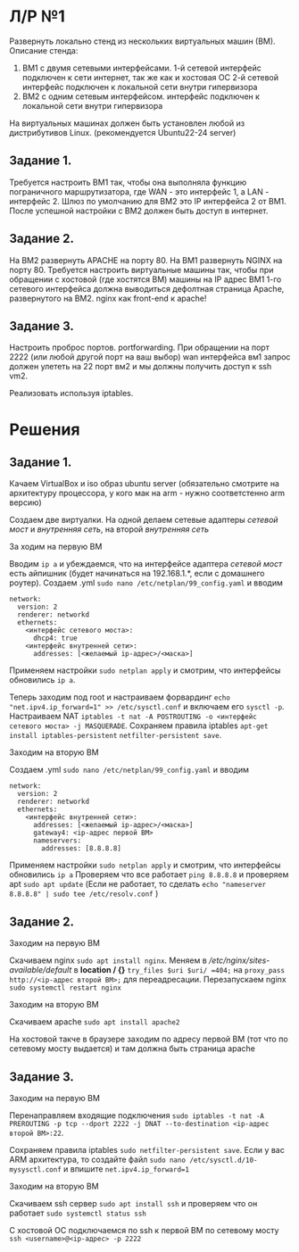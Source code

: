 # Л/Р №1

Развернуть локально стенд из нескольких виртуальных машин (ВМ). Описание стенда:
1.  ВМ1 с двумя сетевыми интерфейсами.
    1-й сетевой интерфейс подключен к сети интернет, так же как и хостовая ОС
    2-й сетевой интерфейс подключен к локальной сети внутри гипервизора
2.  ВМ2 с одним сетевым интерфейсом. 
    интерфейс подключен к локальной сети внутри гипервизора

На виртуальных машинах должен быть установлен любой из дистрибутивов Linux. (рекомендуется Ubuntu22-24 server)


## Задание 1. 

Требуется настроить ВМ1 так, чтобы она выполняла функцию пограничного маршрутизатора,
 где WAN - это интерфейс 1, а LAN - интерфейс 2.
Шлюз по умолчанию для ВМ2 это IP интерфейса 2 от ВМ1.
После успешной настройки с ВМ2 должен быть доступ в интернет.


## Задание 2. 

На ВМ2 развернуть APACHE на порту 80.
На ВМ1 развернуть NGINX на порту 80.
Требуется настроить виртуальные машины так, чтобы при обращении с хостовой (где хостятся ВМ) машины на IP адрес 
ВМ1 1-го сетевого интерфейса должна выводиться дефолтная страница Apache, развернутого на ВМ2. 
nginx как front-end к apache!

## Задание 3.
Настроить проброс портов. portforwarding.
При обращении на порт 2222 (или любой другой порт на ваш выбор)  wan интерфейса вм1 запрос должен  улететь на 22 порт вм2 и мы должны получить доступ к ssh vm2.

Реализовать используя iptables.

# Решения

## Задание 1.

Качаем VirtualBox и iso образ ubuntu server (обязательно смотрите на архитектуру процессора, у кого мак на arm - нужно соответстенно arm версию)

Создаем две виртуалки. На одной делаем сетевые адаптеры *сетевой мост* и *внутренняя сеть*, на второй *внутренняя сеть*

За ходим на первую ВМ

Вводим `ip a` и убеждаемся, что на интерфейсе адаптера *сетевой мост* есть айпишник (будет начинаться на 192.168.1.*, если с домашнего роутер).
Создаем .yml
`sudo nano /etc/netplan/99_config.yaml`
и вводим 
```
network:
  version: 2
  renderer: networkd
  ethernets:
    <интерфейс сетевого моста>:
      dhcp4: true
    <интерфейс внутренней сети>:
      addresses: [<желаемый ip-адрес>/<маска>]
```
Применяем настройки `sudo netplan apply` и смотрим, что интерфейсы обновились `ip a`.

Теперь заходим под root и настраиваем форвардинг
`echo "net.ipv4.ip_forward=1" >> /etc/sysctl.conf`
и включаем его 
`sysctl -p`.
Настраиваем NAT
`iptables -t nat -A POSTROUTING -o <интерфейс сетевого моста> -j MASQUERADE`.
Сохраняем правила iptables
`apt-get install iptables-persistent`
`netfilter-persistent save`.

Заходим на вторую ВМ

Создаем .yml
`sudo nano /etc/netplan/99_config.yaml`
и вводим 
```
network:
  version: 2
  renderer: networkd
  ethernets:
    <интерфейс внутренней сети>:
      addresses: [<желаемый ip-адрес>/<маска>]
      gateway4: <ip-адрес первой ВМ>
      nameservers:
        addresses: [8.8.8.8]

```

Применяем настройки `sudo netplan apply` и смотрим, что интерфейсы обновились `ip a`
Проверяем что все работает `ping 8.8.8.8` и проверяем apt `sudo apt update`
(Если не работает, то сделать `echo "nameserver 8.8.8.8" | sudo tee /etc/resolv.conf`
)


## Задание 2.

Заходим на первую ВМ

Скачиваем nginx `sudo apt install nginx`.
Меняем в */etc/nginx/sites-available/default* в **location / {}** `try_files $uri $uri/ =404;` на `proxy_pass http://<ip-адрес второй ВМ>;` для переадресации.
Перезапускаем nginx `sudo systemctl restart nginx`

Заходим на вторую ВМ

Скачиваем apache `sudo apt install apache2`

На хостовой такче в браузере заходим по адресу первой ВМ (тот что по сетевому мосту выдается) и там должна быть страница apache

## Задание 3.

Заходим на первую ВМ

Перенаправляем входящие подключения
`sudo iptables -t nat -A PREROUTING -p tcp --dport 2222 -j DNAT --to-destination <ip-адрес второй ВМ>:22`.
<!-- Разрешаем форвардинг пакетов
`sudo iptables -A FORWARD -p tcp -d <ip-адрес второй ВМ> --dport 22 -j ACCEPT` -->
Сохраняем правила iptables
`sudo netfilter-persistent save`.
Если у вас ARM архитектура, то создайте файл 
`sudo nano /etc/sysctl.d/10-mysysctl.conf` и впишите 
`net.ipv4.ip_forward=1`

Заходим на вторую ВМ

Скачиваем ssh сервер
`sudo apt install ssh`
и проверяем что он работает
`sudo systemctl status ssh`

С хостовой ОС подключаемся по ssh к первой ВМ по сетевому мосту
`ssh <username>@<ip-адрес> -p 2222`

